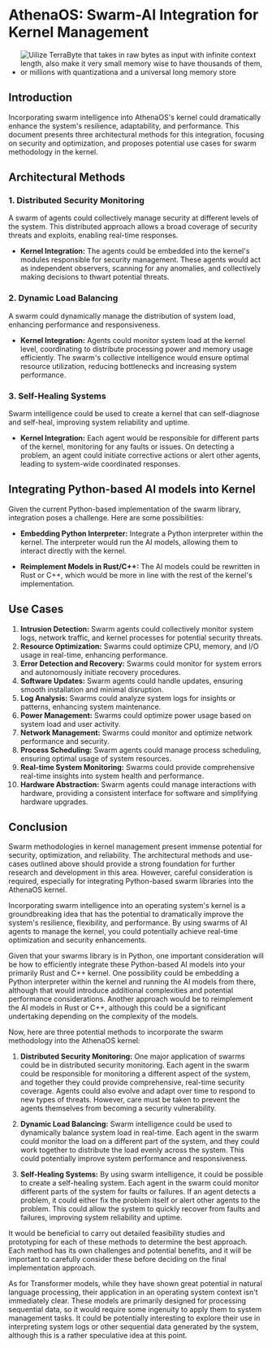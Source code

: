 # AthenaOS: Swarm-AI Integration for Kernel Management

* ![Uilize TerraByte that takes in raw bytes as input with infinite context length, also make it very small memory wise to have thousands of them, or millions with quantizationa and a universal long memory store](https://github.com/kyegomez/TerraByte)

## Introduction
Incorporating swarm intelligence into AthenaOS's kernel could dramatically enhance the system's resilience, adaptability, and performance. This document presents three architectural methods for this integration, focusing on security and optimization, and proposes potential use cases for swarm methodology in the kernel.

## Architectural Methods

### 1. Distributed Security Monitoring

A swarm of agents could collectively manage security at different levels of the system. This distributed approach allows a broad coverage of security threats and exploits, enabling real-time responses.

- **Kernel Integration:** The agents could be embedded into the kernel's modules responsible for security management. These agents would act as independent observers, scanning for any anomalies, and collectively making decisions to thwart potential threats.

### 2. Dynamic Load Balancing

A swarm could dynamically manage the distribution of system load, enhancing performance and responsiveness.

- **Kernel Integration:** Agents could monitor system load at the kernel level, coordinating to distribute processing power and memory usage efficiently. The swarm's collective intelligence would ensure optimal resource utilization, reducing bottlenecks and increasing system performance.

### 3. Self-Healing Systems

Swarm intelligence could be used to create a kernel that can self-diagnose and self-heal, improving system reliability and uptime.

- **Kernel Integration:** Each agent would be responsible for different parts of the kernel, monitoring for any faults or issues. On detecting a problem, an agent could initiate corrective actions or alert other agents, leading to system-wide coordinated responses.

## Integrating Python-based AI models into Kernel

Given the current Python-based implementation of the swarm library, integration poses a challenge. Here are some possibilities:

- **Embedding Python Interpreter:** Integrate a Python interpreter within the kernel. The interpreter would run the AI models, allowing them to interact directly with the kernel.

- **Reimplement Models in Rust/C++:** The AI models could be rewritten in Rust or C++, which would be more in line with the rest of the kernel's implementation.

## Use Cases

1. **Intrusion Detection:** Swarm agents could collectively monitor system logs, network traffic, and kernel processes for potential security threats.
2. **Resource Optimization:** Swarms could optimize CPU, memory, and I/O usage in real-time, enhancing performance.
3. **Error Detection and Recovery:** Swarms could monitor for system errors and autonomously initiate recovery procedures.
4. **Software Updates:** Swarm agents could handle updates, ensuring smooth installation and minimal disruption.
5. **Log Analysis:** Swarms could analyze system logs for insights or patterns, enhancing system maintenance.
6. **Power Management:** Swarms could optimize power usage based on system load and user activity.
7. **Network Management:** Swarms could monitor and optimize network performance and security.
8. **Process Scheduling:** Swarm agents could manage process scheduling, ensuring optimal usage of system resources.
9. **Real-time System Monitoring:** Swarms could provide comprehensive real-time insights into system health and performance.
10. **Hardware Abstraction:** Swarm agents could manage interactions with hardware, providing a consistent interface for software and simplifying hardware upgrades.

## Conclusion

Swarm methodologies in kernel management present immense potential for security, optimization, and reliability. The architectural methods and use-cases outlined above should provide a strong foundation for further research and development in this area. However, careful consideration is required, especially for integrating Python-based swarm libraries into the AthenaOS kernel.


Incorporating swarm intelligence into an operating system's kernel is a groundbreaking idea that has the potential to dramatically improve the system's resilience, flexibility, and performance. By using swarms of AI agents to manage the kernel, you could potentially achieve real-time optimization and security enhancements.

Given that your swarms library is in Python, one important consideration will be how to efficiently integrate these Python-based AI models into your primarily Rust and C++ kernel. One possibility could be embedding a Python interpreter within the kernel and running the AI models from there, although that would introduce additional complexities and potential performance considerations. Another approach would be to reimplement the AI models in Rust or C++, although this could be a significant undertaking depending on the complexity of the models.

Now, here are three potential methods to incorporate the swarm methodology into the AthenaOS kernel:

1. **Distributed Security Monitoring:** One major application of swarms could be in distributed security monitoring. Each agent in the swarm could be responsible for monitoring a different aspect of the system, and together they could provide comprehensive, real-time security coverage. Agents could also evolve and adapt over time to respond to new types of threats. However, care must be taken to prevent the agents themselves from becoming a security vulnerability.

2. **Dynamic Load Balancing:** Swarm intelligence could be used to dynamically balance system load in real-time. Each agent in the swarm could monitor the load on a different part of the system, and they could work together to distribute the load evenly across the system. This could potentially improve system performance and responsiveness.

3. **Self-Healing Systems:** By using swarm intelligence, it could be possible to create a self-healing system. Each agent in the swarm could monitor different parts of the system for faults or failures. If an agent detects a problem, it could either fix the problem itself or alert other agents to the problem. This could allow the system to quickly recover from faults and failures, improving system reliability and uptime.

It would be beneficial to carry out detailed feasibility studies and prototyping for each of these methods to determine the best approach. Each method has its own challenges and potential benefits, and it will be important to carefully consider these before deciding on the final implementation approach.

As for Transformer models, while they have shown great potential in natural language processing, their application in an operating system context isn't immediately clear. These models are primarily designed for processing sequential data, so it would require some ingenuity to apply them to system management tasks. It could be potentially interesting to explore their use in interpreting system logs or other sequential data generated by the system, although this is a rather speculative idea at this point.